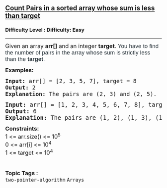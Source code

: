 <h2><a href="https://www.geeksforgeeks.org/problems/count-pairs-in-a-sorted-array-whose-sum-is-less-than-target/1?page=1&category=Arrays&sortBy=latest">Count Pairs in a sorted array whose sum is less than target</a></h2><h3>Difficulty Level : Difficulty: Easy</h3><hr><div class="problems_problem_content__Xm_eO"><p><span style="font-size: 18px;">Given an array&nbsp;<strong>arr[]</strong>&nbsp;and an integer&nbsp;<strong>target</strong>.&nbsp;</span><span style="background-color: #ffffff; color: #273239; font-family: Nunito, sans-serif; font-size: 18px; letter-spacing: 0.162px; text-align: justify;">You have to find the number of pairs in the array whose sum is strictly less than the&nbsp;<strong>target</strong>.</span></p>
<p><strong style="font-size: 18px;">Examples:</strong></p>
<pre><span style="font-size: 18px;"><strong>Input: </strong></span><span style="font-size: 18px;">arr[] = [2, 3, 5, 7], target = 8</span><span style="font-size: 18px;">
<strong>Output: </strong>2<strong>
Explanation: </strong></span><span style="font-size: 18px;">The pairs are (2, 3) and (2, 5).</span></pre>
<pre><span style="font-size: 14pt;"><strong>Input: </strong>arr[] = [1, 2, 3, 4, 5, 6, 7, 8], target = 7<br><strong>Output: </strong>6<strong>
Explanation: </strong></span><span style="font-size: 18.6667px;">The pairs are (1, 2), (1, 3), (1, 4) (1, 5) (2, 3) and (2, 4)</span></pre>
<p><span style="font-size: 18px;"><strong>Constraints:<br></strong>1 &lt;= arr.size() &lt;= 10<sup>5</sup><strong><br></strong></span><span style="font-size: 18px;">0 &lt;= arr[i]&nbsp;</span><span style="font-size: 18px;">&lt;= 10<sup>4</sup></span><span style="font-size: 18px;"><br></span><span style="font-size: 18px;">1 &lt;= target &lt;= 10<sup>4</sup></span></p></div><br><p><span style=font-size:18px><strong>Topic Tags : </strong><br><code>two-pointer-algorithm</code>&nbsp;<code>Arrays</code>&nbsp;